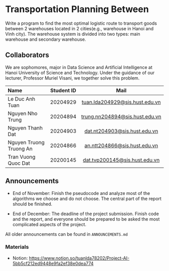 # Transportation Planning Between
Write a program to find the most optimal logistic route to transport goods between 2 warehouses located in 2 cities(e.g., warehouse in Hanoi and Vinh city). The warehouse system is divided into two types: main warehouse and secondary warehouse.
## Collaborators 
We are sophomores, major in Data Science and Artificial Intelligence at Hanoi University of Science and Technology. Under the guidance of our lecturer, Professor Muriel Visani, we together solve this problem.

| Name                         | Student ID       | Mail                                      |
| :---                         |    :----:        |          :---:                             |
| Le Duc Anh Tuan              | 20204929         | tuan.lda204929@sis.hust.edu.vn            |
| Nguyen Nho Trung             | 20204894         | trung.nn204894@sis.hust.edu.vn            |
| Nguyen Thanh Dat             | 20204903         | dat.nt204903@sis.hust.edu.vn              |
| Nguyen Truong Truong An      | 20204866         | an.ntt204866@sis.hust.edu.vn              |
| Tran Vuong Quoc Dat          | 20200145         | dat.tvp200145@sis.hust.edu.vn             |

## Announcements
- End of November: Finish the pseudocode and analyze most of the algorithms we choose and do not choose. The central part of the report should be finished.

- End of December: The deadline of the project submission. Finish code and the report, and everyone should be prepared to be asked the most complicated aspects of the project.

All older announcements can be found in `ANNOUNCEMENTS.md`
### Materials
* Notion: https://www.notion.so/tuanlda78202/Project-AI-5bb5cf212ed9448e9fa2ef38e0dea774

